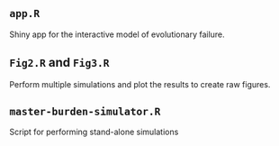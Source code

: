 ## `app.R`

Shiny app for the interactive model of evolutionary failure.

## `Fig2.R` and `Fig3.R`

Perform multiple simulations and plot the results to create raw figures.

## `master-burden-simulator.R`

Script for performing stand-alone simulations